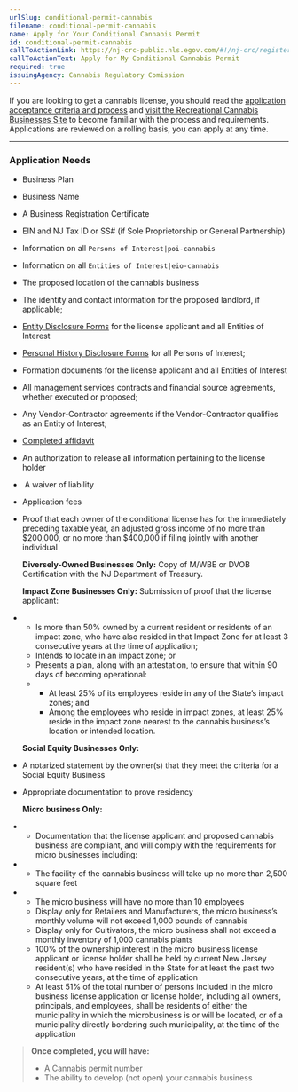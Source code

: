 ```yaml
---
urlSlug: conditional-permit-cannabis
filename: conditional-permit-cannabis
name: Apply for Your Conditional Cannabis Permit
id: conditional-permit-cannabis
callToActionLink: https://nj-crc-public.nls.egov.com/#!/nj-crc/register
callToActionText: Apply for My Conditional Cannabis Permit
required: true
issuingAgency: Cannabis Regulatory Comission
---
```

If you are looking to get a cannabis license, you should read the [application acceptance criteria and process](https://www.nj.gov/cannabis/documents/businesses/personal-use/Final%20Notice%20of%20Application%20Acceptance.pdf) and [visit the Recreational Cannabis Businesses Site](https://www.nj.gov/cannabis/businesses/index.shtml) to become familiar with the process and requirements. Applications are reviewed on a rolling basis, you can apply at any time. 

- - -

### Application Needs

* Business Plan
* Business Name
* A Business Registration Certificate 
* EIN and NJ Tax ID or SS# (if Sole Proprietorship or General Partnership)
* Information on all `Persons of Interest|poi-cannabis` 
* Information on all `Entities of Interest|eio-cannabis` 
* The proposed location of the cannabis business
* The identity and contact information for the proposed landlord, if applicable;
* [Entity Disclosure Forms](https://www.nj.gov/cannabis/documents/businesses/personal-use/CRC%20Entity%20Disclosure%20Form%20Fillable.pdf) for the license applicant and all Entities of Interest
* [Personal History Disclosure Forms](https://www.nj.gov/cannabis/documents/businesses/personal-use/Personal%20History%20Disclosure%20Form.pdf) for all Persons of Interest;
* Formation documents for the license applicant and all Entities of Interest
* All management services contracts and financial source agreements, whether executed or proposed;
* Any Vendor-Contractor agreements if the Vendor-Contractor qualifies as an Entity of Interest;
* [Completed affidavit](https://www.nj.gov/cannabis/documents/businesses/personal-use/Cannabis%20Business%20Applicant%20Affidavit%20Waiver%20Release.pdf)
* An authorization to release all information pertaining to the license holder
*  A waiver of liability 
* Application fees
* Proof that each owner of the conditional license has for the immediately preceding taxable year, an adjusted gross income of no more than $200,000, or no more than $400,000 if filing jointly with another individual

  **Diversely-Owned Businesses Only:** Copy of M/WBE or DVOB Certification with the NJ Department of Treasury.

  **Impact Zone Businesses Only:** Submission of proof that the license applicant:
* * Is more than 50% owned by a current resident or residents of an impact zone, who have also resided in that Impact Zone for at least 3 consecutive years at the time of application;
  * Intends to locate in an impact zone; or
  * Presents a plan, along with an attestation, to ensure that within 90 days of becoming operational:
  * * At least 25% of its employees reside in any of the State’s impact zones; and
    * Among the employees who reside in impact zones, at least 25% reside in the impact zone nearest to the cannabis business’s location or intended location.

  **Social Equity Businesses Only:**
* A notarized statement by the owner(s) that they meet the
  criteria for a Social Equity Business
* Appropriate documentation to prove residency 

  **Micro business Only:**
* * Documentation that the license applicant and proposed cannabis business are compliant, and will comply with the requirements for micro businesses including:
* * The facility of the cannabis business will take up no more than 2,500 square feet
* * The micro business will have no more than 10 employees
  * Display only for Retailers and Manufacturers, the micro business’s monthly volume will not exceed 1,000 pounds of cannabis
  * Display only for Cultivators, the micro business shall not exceed a monthly inventory of 1,000 cannabis plants
  * 100% of the ownership interest in the micro business license applicant or license holder shall be held by current New Jersey resident(s) who have resided in the State for at least the past two consecutive years, at the time of application
  * At least 51% of the total number of persons included in the micro business license application or license holder, including all owners, principals, and employees, shall be residents of either the municipality in which the microbusiness is or will be located, or of a municipality directly bordering such municipality, at the time of the application

> **Once completed, you will have:**
>
> * A Cannabis permit number
> * The ability to develop (not open) your cannabis business